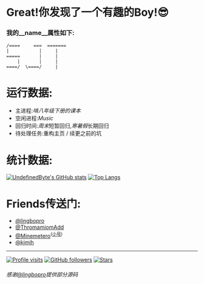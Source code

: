 # Great!你发现了一个有趣的Boy!😎
### 我的__name__属性如下:

    /====     ===  =======
    |           |     |
    =====       |     |
        |       |     |
    ====/  \====/     |

# 运行数据:
- 主进程:*啃八年级下册的课本*
- 空闲进程:*Music*
- 回归时间:*周末*短暂回归,*寒暑假*长期回归
- 待处理任务:重构主页 / 续更之前的坑

# 统计数据:
[![UndefinedByte's GitHub stats](https://github-readme-stats.vercel.app/api?username=undefinedbyte&show_icons=true&theme=tokyonight)](https://github.com/anuraghazra/github-readme-stats)
[![Top Langs](https://github-readme-stats.vercel.app/api/top-langs/?username=undefinedbyte&layout=compact&theme=tokyonight)](https://github.com/anuraghazra/github-readme-stats)

# Friends传送门:
- [@lingbopro](https://github.com/lingbopro) 
- [@ThromamiomAdd](https://github.com/ThromamiomAdd) 
- [@Minemetero](https://github.com/Minemetero)<sup>([小号](https://github.com/Minemetero-reset))</sup>
- [@kjmjh](https://github.com/kjmjh)

---

[![Profile visits](https://komarev.com/ghpvc/?username=undefinedbyte&style=flat-square)](https://github.com/antonkomarev/github-profile-views-counter "Profile visits")
[![GitHub followers](https://img.shields.io/github/followers/undefinedbyte?style=flat-square&label=Followers)](https://github.com/undefinedbyte?tab=followers "GitHub followers")
[![Stars](https://img.shields.io/github/stars/undefinedbyte?style=flat-square&color=yellow&label=Stars)](https://github.com/undefinedbyte?tab=repositories&sort=stargazers "Stars")

###### 感谢[@lingbopro](https://github.com/lingbopro)提供部分源码

<!--
    /====     ===  ======
    |           |     |
    =====       |     |
        |       |     |
    ====/   ====/     |  哟,你来看源码了!你肯定是个前途无量的人!!!祝你成功!!!
-->
